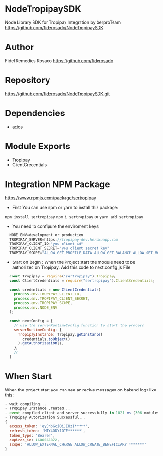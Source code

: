 # NodeTropipaySDK
Node Library SDK for Tropipay Integration by SerproTeam
https://github.com/fiderosado/NodeTropipaySDK

# Author
Fidel Remedios Rosado
https://github.com/fiderosado

# Repository
https://github.com/fiderosado/NodeTropipaySDK.git

# Dependencies
- axios

# Module Exports
- Tropipay
- ClientCredentials
  
# Integration NPM Package
https://www.npmjs.com/package/sertropipay

- First You can use npm or yarn to install this package:

```npm install sertropipay``` 
```npm i sertropipay```
or
```yarn add sertropipay```

- You need to configure the enviroment keys:
```javascript
  NODE_ENV=development or production
  TROPIPAY_SERVER=https://tropipay-dev.herokuapp.com
  TROPIPAY_CLIENT_ID="you client id"
  TROPIPAY_CLIENT_SECRET="you client secret key"
  TROPIPAY_SCOPE="ALLOW_GET_PROFILE_DATA ALLOW_GET_BALANCE ALLOW_GET_MOVEMENT_LIST ALLOW_PAYMENT_IN ALLOW_EXTERNAL_CHARGE KYC3_FULL_ALLOW ALLOW_PAYMENT_OUT ALLOW_MARKET_PURCHASES ALLOW_GET_CREDENTIAL"
```
- Start on Begin :
  When the Project start the module need to be authorized on Tropipay.
  Add this code to next.config.js File
```javascript
  const Tropipay = require("sertropipay").Tropipay;
  const ClientCredentials = require("sertropipay").ClientCredentials;

  const credentials = new ClientCredentials(
    process.env.TROPIPAY_CLIENT_ID,
    process.env.TROPIPAY_CLIENT_SECRET,
    process.env.TROPIPAY_SCOPE,
    process.env.NODE_ENV
  );

  const nextConfig = {
    // use the serverRuntimeConfig function to start the process
    serverRuntimeConfig: {
      TropipayInstance: Tropipay.getInstance(
        credentials.toObject()
      ).getAuthorization(),
    },
    //
  }
```
# When Start

When the project start you can see an recive messages on bakend logs like this:
```javascript
- wait compiling...
- Tropipay Instance Created...
- event compiled client and server successfully in 1021 ms (306 modules)
- Tropipay Autorization Successful...
{
  access_token: 'eyJhbGciOiJIUzI*****',
  refresh_token: 'MTY4ODY1OTE******',
  token_type: 'Bearer',
  expires_in: 1688666372,
  scope: 'ALLOW_EXTERNAL_CHARGE ALLOW_CREATE_BENEFICIARY *******'
}

```
